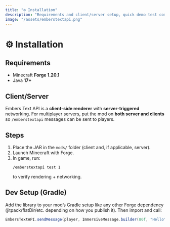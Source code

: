 ```yaml
---
title: "⚙️ Installation"
description: "Requirements and client/server setup, quick demo test command, plus Gradle integration snippet for development."
image: "/assets/emberstextapi.png"
---
```


# ⚙️ Installation
## Requirements
- Minecraft **Forge 1.20.1**
- Java **17+**

## Client/Server
Embers Text API is a **client-side renderer** with **server-triggered** networking.
For multiplayer servers, put the mod on **both server and clients** so `/emberstextapi` messages can be sent to players.

## Steps
1. Place the JAR in the `mods/` folder (client and, if applicable, server).
2. Launch Minecraft with Forge.
3. In game, run:  
   ```
   /emberstextapi test 1
   ```
   to verify rendering + networking.

## Dev Setup (Gradle)
Add the library to your mod’s Gradle setup like any other Forge dependency (jitpack/flatDir/etc. depending on how you publish it). Then import and call:
```java
EmbersTextAPI.sendMessage(player, ImmersiveMessage.builder(80f, "Hello"));
```
